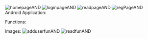 ![homepageAND](https://user-images.githubusercontent.com/101707308/196930864-608d3fd9-bb0b-40c2-ad6a-515b78cc89b3.png)
![loginpageAND](https://user-images.githubusercontent.com/101707308/196930889-316b33fe-a849-4348-87a6-afe127d1eb4d.png)
![readpageAND](https://user-images.githubusercontent.com/101707308/196930892-ca22e539-15b9-4ab0-8e63-c0da5e6caa59.png)
![regPageAND](https://user-images.githubusercontent.com/101707308/196930895-48880ad6-8934-4a49-a211-e167511366c2.png)
Android Application:

Functions:

Images:
![adduserfunAND](https://user-images.githubusercontent.com/101707308/196931106-1a7d6618-5c89-4898-8956-cba0e61156b2.png)
![readfunAND](https://user-images.githubusercontent.com/101707308/196931134-e6ea56c1-f80b-448e-92fe-b9ab1d2e8545.png)
